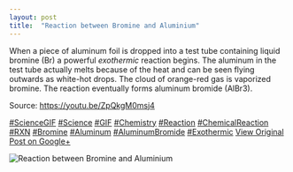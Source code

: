 ```yaml
---
layout: post
title:  "Reaction between Bromine and Aluminium"
---
```


When a piece of aluminum foil is dropped into a test tube containing liquid bromine (Br) a powerful _exothermic_ reaction begins. The aluminum in the test tube actually melts because of the heat and can be seen flying outwards as white-hot drops. The cloud of orange-red gas is vaporized bromine. The reaction eventually forms aluminum bromide (AlBr3).  
  
Source: <https://youtu.be/ZpQkgM0msj4>  
  
[#ScienceGIF](https://plus.google.com/s/%23ScienceGIF/posts) [#Science](https://plus.google.com/s/%23Science/posts) [#GIF](https://plus.google.com/s/%23GIF/posts) [#Chemistry](https://plus.google.com/s/%23Chemistry/posts) [#Reaction](https://plus.google.com/s/%23Reaction/posts) [#ChemicalReaction](https://plus.google.com/s/%23ChemicalReaction/posts) [#RXN](https://plus.google.com/s/%23RXN/posts) [#Bromine](https://plus.google.com/s/%23Bromine/posts) [#Aluminum](https://plus.google.com/s/%23Aluminum/posts) [#AluminumBromide](https://plus.google.com/s/%23AluminumBromide/posts) [#Exothermic](https://plus.google.com/s/%23Exothermic/posts)
[View Original Post on Google+](https://plus.google.com/+ColinSullender/posts/5etsHm134yr)

![Reaction between Bromine and Aluminium](/assets/img/2015-08-18-Reaction-between-Bromine-and-Aluminium.gif)
